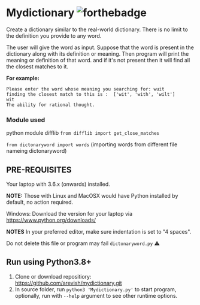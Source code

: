 # Mydictionary  ![forthebadge](https://forthebadge.com/images/badges/made-with-python.svg)

Create a dictionary similar to the real-world dictionary. There is no limit to the definition you provide to any word.

The user will give the word as input. Suppose that the word is present in the dictionary along with its definition or meaning.
Then program will print the meaning or definition of that word.
and if it's not present then it will find all the closest matches to it.

**For example:**
```
Please enter the word whose meaning you searching for: wuit
finding the closest match to this is :  ['wit', 'with', 'wilt']
wit
The ability for rational thought.
```
### Module used
python module difflib `from difflib import get_close_matches`

`from dictonaryword import words` (importing words from different file nameing dictonaryword)


## PRE-REQUISITES
Your laptop with 3.6.x (onwards) installed.

**NOTE:** Those with Linux and MacOSX would have Python installed by default, no action required.

Windows: Download the version for your laptop via https://www.python.org/downloads/

**NOTES**
In your preferred editor, make sure indentation is set to "4 spaces".

Do not delete this file or program may fail `dictonaryword.py` :warning:

## Run using Python3.8+
1. Clone or download repositiory: https://github.com/arevish/mydictionary.git
2. In source folder, run `python3 'Mydictionary.py'` to start program, optionally, run with `--help` argument to see other runtime options.
